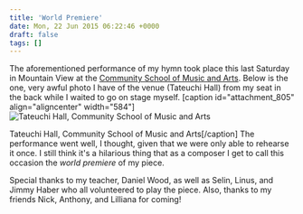 ```yaml
---
title: 'World Premiere'
date: Mon, 22 Jun 2015 06:22:46 +0000
draft: false
tags: []
---
```


The aforementioned performance of my hymn took place this last Saturday in Mountain View at the [Community School of Music and Arts](http://www.arts4all.org/). Below is the one, very awful photo I have of the venue (Tateuchi Hall) from my seat in the back while I waited to go on stage myself. \[caption id="attachment\_805" align="aligncenter" width="584"\]![Tateuchi Hall, Community School of Music and Arts](https://alexchao-blog-media.s3.amazonaws.com/2021/07/cdb98-img_20150620_171513.jpg?w=1024&h=768)

Tateuchi Hall, Community School of Music and Arts\[/caption\] The performance went well, I thought, given that we were only able to rehearse it once. I still think it's a hilarious thing that as a composer I get to call this occasion the _world premiere_ of my piece.

Special thanks to my teacher, Daniel Wood, as well as Selin, Linus, and Jimmy Haber who all volunteered to play the piece. Also, thanks to my friends Nick, Anthony, and Lilliana for coming!
